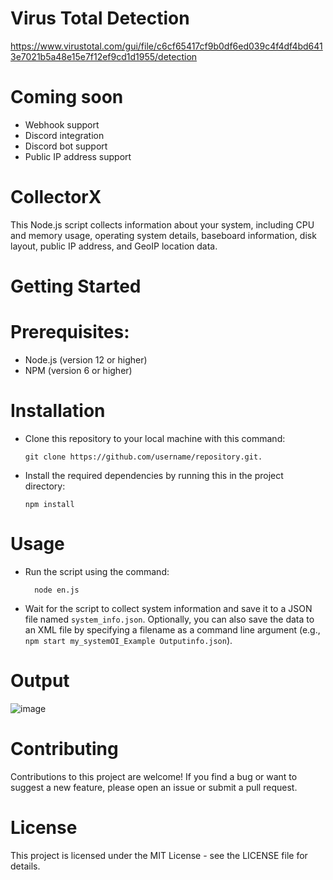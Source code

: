 # Virus Total Detection
https://www.virustotal.com/gui/file/c6cf65417cf9b0df6ed039c4f4df4bd6413e7021b5a48e15e7f12ef9cd1d1955/detection

# Coming soon

   - Webhook support
   - Discord integration
   - Discord bot support
   - Public IP address support
   


# CollectorX
This Node.js script collects information about your system, including CPU and memory usage, operating system details, baseboard information, disk layout, public IP address, and GeoIP location data.

# Getting Started

 # Prerequisites:
   - Node.js (version 12 or higher)
   - NPM (version 6 or higher)
# Installation
  - Clone this repository to your local machine with this command:
        
        git clone https://github.com/username/repository.git.
  - Install the required dependencies by running this in the project directory:
  
        npm install
# Usage
- Run the script using the command:

        node en.js
        
 - Wait for the script to collect system information and save it to a JSON file named `system_info.json`.
        Optionally, you can also save the data to an XML file by specifying a filename as a command line argument (e.g., `npm start my_systemOI_Example Outputinfo.json`).
        
# Output

![image](https://user-images.githubusercontent.com/87248999/229049755-c1216fd7-57d3-4e4c-b820-a3fd5145b5e6.png)

# Contributing
Contributions to this project are welcome! If you find a bug or want to suggest a new feature, please open an issue or submit a pull request.
# License
This project is licensed under the MIT License - see the LICENSE file for details.



